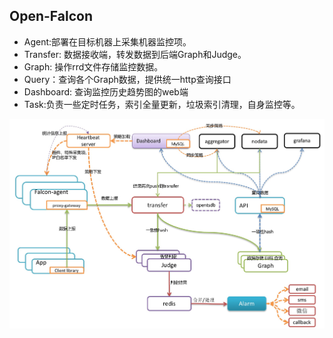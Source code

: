 ## Open-Falcon 

* Agent:部署在目标机器上采集机器监控项。
* Transfer: 数据接收端，转发数据到后端Graph和Judge。
* Graph:  操作rrd文件存储监控数据。
* Query：查询各个Graph数据，提供统一http查询接口
* Dashboard: 查询监控历史趋势图的web端
* Task:负责一些定时任务，索引全量更新，垃圾索引清理，自身监控等。



![func_intro_1](../images/func_intro_1.png)





